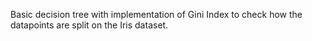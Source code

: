 Basic decision tree with implementation of Gini Index to check how the datapoints are split on the Iris dataset.
